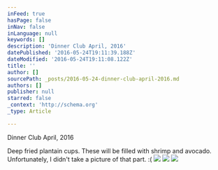 ```yaml
---
inFeed: true
hasPage: false
inNav: false
inLanguage: null
keywords: []
description: 'Dinner Club April, 2016'
datePublished: '2016-05-24T19:11:39.188Z'
dateModified: '2016-05-24T19:11:08.122Z'
title: ''
author: []
sourcePath: _posts/2016-05-24-dinner-club-april-2016.md
authors: []
publisher: null
starred: false
_context: 'http://schema.org'
_type: Article

---
```

Dinner Club April, 2016

Deep fried plantain cups. These will be filled with shrimp and avocado. Unfortunately, I didn't take a picture of that part. :(
![](https://the-grid-user-content.s3-us-west-2.amazonaws.com/3cb2cd22-1870-45e2-a69a-3c9d61f0c45c.jpg)
![](https://the-grid-user-content.s3-us-west-2.amazonaws.com/a21318f8-4386-416e-9f23-659d92efddbd.jpg)
![](https://the-grid-user-content.s3-us-west-2.amazonaws.com/d9b6e3ab-5f37-4ec0-94df-be1a68424f0c.jpg)